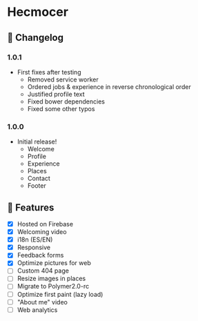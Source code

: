 # Hecmocer

## :memo: Changelog
### 1.0.1
 - First fixes after testing
   - Removed service worker
   - Ordered jobs & experience in reverse chronological order
   - Justified profile text
   - Fixed bower dependencies
   - Fixed some other typos

### 1.0.0
 - Initial release!
   - Welcome
   - Profile
   - Experience
   - Places
   - Contact
   - Footer

## :rocket: Features
- [x] Hosted on Firebase
- [x] Welcoming video
- [x] i18n (ES/EN)
- [x] Responsive
- [x] Feedback forms
- [x] Optimize pictures for web
- [ ] Custom 404 page
- [ ] Resize images in places
- [ ] Migrate to Polymer2.0-rc
- [ ] Optimize first paint (lazy load)
- [ ] "About me" video
- [ ] Web analytics

